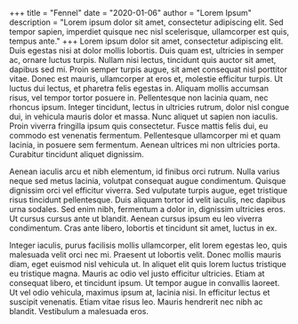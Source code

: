 +++
title = "Fennel"
date = "2020-01-06"
author = "Lorem Ipsum"
description = "Lorem ipsum dolor sit amet, consectetur adipiscing elit. Sed tempor sapien, imperdiet quisque nec nisl scelerisque, ullamcorper est quis, tempus ante."
+++
Lorem ipsum dolor sit amet, consectetur adipiscing elit. Duis egestas nisi at dolor mollis lobortis. Duis quam est, ultricies in semper ac, ornare luctus turpis. Nullam nisi lectus, tincidunt quis auctor sit amet, dapibus sed mi. Proin semper turpis augue, sit amet consequat nisl porttitor vitae. Donec est mauris, ullamcorper at eros et, molestie efficitur turpis. Ut luctus dui lectus, et pharetra felis egestas in. Aliquam mollis accumsan risus, vel tempor tortor posuere in. Pellentesque non lacinia quam, nec rhoncus ipsum. Integer tincidunt, lectus in ultricies rutrum, dolor nisl congue dui, in vehicula mauris dolor et massa. Nunc aliquet ut sapien non iaculis. Proin viverra fringilla ipsum quis consectetur. Fusce mattis felis dui, eu commodo est venenatis fermentum. Pellentesque ullamcorper mi et quam lacinia, in posuere sem fermentum. Aenean ultrices mi non ultricies porta. Curabitur tincidunt aliquet dignissim.

Aenean iaculis arcu et nibh elementum, id finibus orci rutrum. Nulla varius neque sed metus lacinia, volutpat consequat augue condimentum. Quisque dignissim orci vel efficitur viverra. Sed vulputate turpis augue, eget tristique risus tincidunt pellentesque. Duis aliquam tortor id velit iaculis, nec dapibus urna sodales. Sed enim nibh, fermentum a dolor in, dignissim ultricies eros. Ut cursus cursus ante ut blandit. Aenean cursus ipsum eu leo viverra condimentum. Cras ante libero, lobortis et tincidunt sit amet, luctus in ex.

Integer iaculis, purus facilisis mollis ullamcorper, elit lorem egestas leo, quis malesuada velit orci nec mi. Praesent ut lobortis velit. Donec mollis mauris diam, eget euismod nisl vehicula ut. In aliquet elit quis lorem luctus tristique eu tristique magna. Mauris ac odio vel justo efficitur ultricies. Etiam at consequat libero, et tincidunt ipsum. Ut tempor augue in convallis laoreet. Ut vel odio vehicula, maximus ipsum at, lacinia nisi. In efficitur lectus et suscipit venenatis. Etiam vitae risus leo. Mauris hendrerit nec nibh ac blandit. Vestibulum a malesuada eros.

